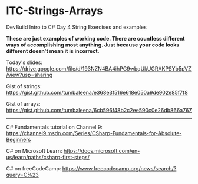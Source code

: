 # ITC-Strings-Arrays
DevBuild Intro to C# Day 4 String Exercises and examples



**These are just examples of working code. There are countless different ways of accomplishing most anything. Just because your code looks different doesn't mean it is incorrect.**



Today's slides: https://drive.google.com/file/d/193NZN4BA4ihPG9wbqUkUGRAKPSYb5pVZ/view?usp=sharing

Gist of strings: https://gist.github.com/tumbaleena/e368e3f516e618e050a9de902e85f7f8

Gist of arrays: https://gist.github.com/tumbaleena/6cb596f48b2c2ee590c0e26db866a767


------------------------------

C# Fundamentals tutorial on Channel 9: https://channel9.msdn.com/Series/CSharp-Fundamentals-for-Absolute-Beginners

C# on Microsoft Learn: https://docs.microsoft.com/en-us/learn/paths/csharp-first-steps/

C# on freeCodeCamp: https://www.freecodecamp.org/news/search/?query=C%23
